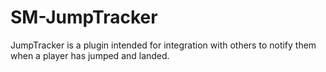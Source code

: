 # SM-JumpTracker
JumpTracker is a plugin intended for integration with others to notify them when a player has jumped and landed.
